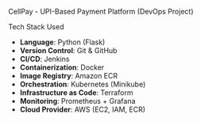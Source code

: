CellPay - UPI-Based Payment Platform (DevOps Project)

Tech Stack Used

- **Language**: Python (Flask)
- **Version Control**: Git & GitHub
- **CI/CD**: Jenkins
- **Containerization**: Docker
- **Image Registry**: Amazon ECR
- **Orchestration**: Kubernetes (Minikube)
- **Infrastructure as Code**: Terraform
- **Monitoring**: Prometheus + Grafana
- **Cloud Provider**: AWS (EC2, IAM, ECR)
